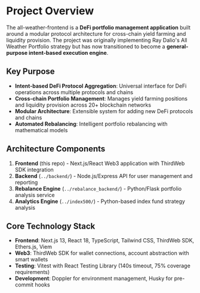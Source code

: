 # Project Overview

The all-weather-frontend is a **DeFi portfolio management application** built around a modular protocol architecture for cross-chain yield farming and liquidity provision. The project was originally implementing Ray Dalio's All Weather Portfolio strategy but has now transitioned to become a **general-purpose intent-based execution engine**.

## Key Purpose

- **Intent-based DeFi Protocol Aggregation**: Universal interface for DeFi operations across multiple protocols and chains
- **Cross-chain Portfolio Management**: Manages yield farming positions and liquidity provision across 20+ blockchain networks
- **Modular Architecture**: Extensible system for adding new DeFi protocols and chains
- **Automated Rebalancing**: Intelligent portfolio rebalancing with mathematical models

## Architecture Components

1. **Frontend** (this repo) - Next.js/React Web3 application with ThirdWeb SDK integration
2. **Backend** (`../backend/`) - Node.js/Express API for user management and reporting
3. **Rebalance Engine** (`../rebalance_backend/`) - Python/Flask portfolio analysis service
4. **Analytics Engine** (`../index500/`) - Python-based index fund strategy analysis

## Core Technology Stack

- **Frontend**: Next.js 13, React 18, TypeScript, Tailwind CSS, ThirdWeb SDK, Ethers.js, Viem
- **Web3**: ThirdWeb SDK for wallet connections, account abstraction with smart wallets
- **Testing**: Vitest with React Testing Library (140s timeout, 75% coverage requirements)
- **Development**: Doppler for environment management, Husky for pre-commit hooks
